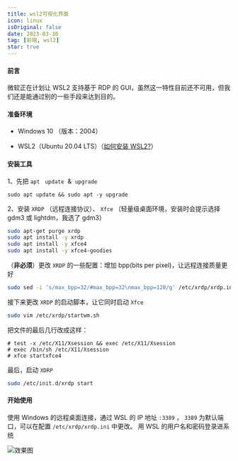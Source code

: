 ```yaml
---
title: wsl2可视化界面
icon: linux
isOriginal: false
date: 2023-03-30
tag: [前端, wsl2]
star: true
---
```


#### 前言

微软正在计划让 WSL2 支持基于 RDP 的 GUI，虽然这一特性目前还不可用，但我们还是能通过别的一些手段来达到目的。

#### 准备环境

* Windows 10 （版本：2004）

* WSL2（Ubuntu 20.04 LTS）（[如何安装 WSL2?](https://docs.microsoft.com/zh-cn/windows/wsl)）

#### 安装工具

1、先把 `apt`   `update`  &  `upgrade`

 `sudo apt update && sudo apt -y upgrade`

2、安装 `XRDP` （远程连接协议）、 `Xfce` （轻量级桌面环境，安装时会提示选择 gdm3 或 lightdm，我选了 gdm3）

```bash
sudo apt-get purge xrdp
sudo apt install -y xrdp
sudo apt install -y xfce4
sudo apt install -y xfce4-goodies
```

（**非必须**）更改 `XRDP` 的一些配置：增加 bpp(bits per pixel)，让远程连接质量更好

```bash
sudo sed -i 's/max_bpp=32/#max_bpp=32\nmax_bpp=128/g' /etc/xrdp/xrdp.ini sudo sed -i 's/xserverbpp=24/#xserverbpp=24\nxserverbpp=128/g' /etc/xrdp/xrdp.ini echo xfce4-session > ~/.xsession
```

接下来更改 `XRDP` 的启动脚本，让它同时启动 `Xfce`

```bash
sudo vim /etc/xrdp/startwm.sh
```

把文件的最后几行改成这样：

```vim
# test -x /etc/X11/Xsession && exec /etc/X11/Xsession
# exec /bin/sh /etc/X11/Xsession
# xfce startxfce4
```

最后，启动 `XDRP`

```bash
sudo /etc/init.d/xrdp start
```

#### 开始使用

使用 Windows 的远程桌面连接，通过 WSL 的 IP 地址 `:3389` ， `3389` 为默认端口，可以在配置 `/etc/xrdp/xrdp.ini` 中更改。
用 WSL 的用户名和密码登录进系统

![效果图](/assets/images/wsl2/wsl2-desktop.png)
